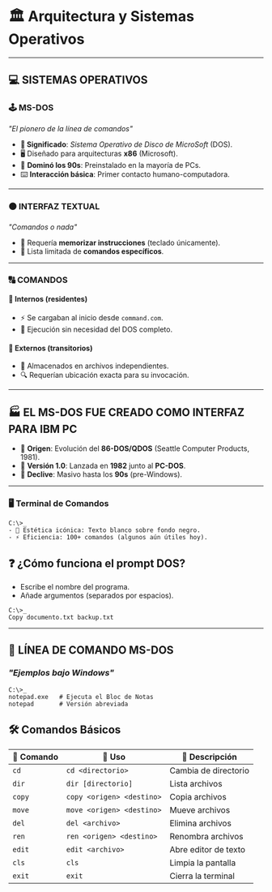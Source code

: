 # 🏛️ **Arquitectura y Sistemas Operativos**  

---

## 💻 **SISTEMAS OPERATIVOS**  

### 🕹️ **MS-DOS**  
*"El pionero de la línea de comandos"*  
- **📌 Significado**: *Sistema Operativo de Disco de MicroSoft* (DOS).  
- 🖥️ Diseñado para arquitecturas **x86** (Microsoft).  
- 📀 **Dominó los 90s**: Preinstalado en la mayoría de PCs.  
- ⌨️ **Interacción básica**: Primer contacto humano-computadora.  

---

### ⚫ **INTERFAZ TEXTUAL**  
*"Comandos o nada"*  
- 🧠 Requería **memorizar instrucciones** (teclado únicamente).  
- 📜 Lista limitada de **comandos específicos**.  

---

### 🔠 **COMANDOS**  
#### 🔄 **Internos (residentes)**  
- ⚡ Se cargaban al inicio desde `command.com`.  
- 🚀 Ejecución sin necesidad del DOS completo.  

#### 📂 **Externos (transitorios)**  
- 💾 Almacenados en archivos independientes.  
- 🔍 Requerían ubicación exacta para su invocación.  

---

## 🏭 **EL MS-DOS FUE CREADO COMO INTERFAZ PARA IBM PC**  
- 🧩 **Origen**: Evolución del **86-DOS/QDOS** (Seattle Computer Products, 1981).  
- 🚀 **Versión 1.0**: Lanzada en **1982** junto al **PC-DOS**.  
- 📅 **Declive**: Masivo hasta los **90s** (pre-Windows).  

---

### 🖥️ **Terminal de Comandos**  
```dos
C:\>_
- 🎨 Estética icónica: Texto blanco sobre fondo negro.
- ⚡ Eficiencia: 100+ comandos (algunos aún útiles hoy).
```

## ❓ ¿Cómo funciona el prompt DOS?
- Escribe el nombre del programa.
- Añade argumentos (separados por espacios).

```dos
C:\>_
Copy documento.txt backup.txt
```
---

## 📜 LÍNEA DE COMANDO MS-DOS
### *"Ejemplos bajo Windows"*
```dos
C:\>_
notepad.exe   # Ejecuta el Bloc de Notas
notepad       # Versión abreviada
```

## 🛠️ Comandos Básicos
| 🔹 **Comando** | 📝 **Uso**                     | 📌 **Descripción**         |
|----------------|-------------------------------|---------------------------|
| `cd`           | `cd <directorio>`             | Cambia de directorio      |
| `dir`          | `dir [directorio]`            | Lista archivos            |
| `copy`         | `copy <origen> <destino>`     | Copia archivos            |
| `move`         | `move <origen> <destino>`     | Mueve archivos            |
| `del`          | `del <archivo>`               | Elimina archivos          |
| `ren`          | `ren <origen> <destino>`      | Renombra archivos         |
| `edit`         | `edit <archivo>`              | Abre editor de texto      |
| `cls`          | `cls`                         | Limpia la pantalla        |
| `exit`         | `exit`                        | Cierra la terminal        |
